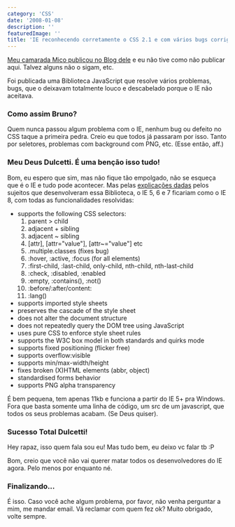 ```yaml
---
category: 'CSS'
date: '2008-01-08'
description: ''
featuredImage: ''
title: 'IE reconhecendo corretamente o CSS 2.1 e com vários bugs corrigidos'
---
```


[Meu camarada Mico publicou no Blog dele](http://www.elmicox.com/2008/contornar-varios-bugs-do-ie-numa-tacada-so/) e eu não tive como não publicar aqui. Talvez alguns não o sigam, etc.

Foi publicada uma Biblioteca JavaScript que resolve vários problemas, bugs, que o deixavam totalmente louco e descabelado porque o IE não aceitava.

### Como assim Bruno?

Quem nunca passou algum problema com o IE, nenhum bug ou defeito no CSS taque a primeira pedra. Creio eu que todos já passaram por isso. Tanto por seletores, problemas com background com PNG, etc. (Esse então, aff.)

### Meu Deus Dulcetti. É uma benção isso tudo!

Bom, eu espero que sim, mas não fique tão empolgado, não se esqueça que é o IE e tudo pode acontecer. Mas pelas [explicações dadas](http://dean.edwards.name/IE7/) pelos sujeitos que desenvolveram essa Biblioteca, o IE 5, 6 e 7 ficariam como o IE 8, com todas as funcionalidades resolvidas:

- supports the following CSS selectors:
  1. parent > child
  2. adjacent + sibling
  3. adjacent ~ sibling
  4. \[attr\], \[attr="value"\], \[attr~="value"\] etc
  5. .multiple.classes (fixes bug)
  6. :hover, :active, :focus (for all elements)
  7. :first-child, :last-child, only-child, nth-child, nth-last-child
  8. :check, :disabled, :enabled
  9. :empty, :contains(), :not()
  10. :before/:after/content:
  11. :lang()
- supports imported style sheets
- preserves the cascade of the style sheet
- does not alter the document structure
- does not repeatedly query the DOM tree using JavaScript
- uses pure CSS to enforce style sheet rules
- supports the W3C box model in both standards and quirks mode
- supports fixed positioning (flicker free)
- supports overflow:visible
- supports min/max-width/height
- fixes broken (X)HTML elements (abbr, object)
- standardised forms behavior
- supports PNG alpha transparency

É bem pequena, tem apenas 11kb e funciona a partir do IE 5+ pra Windows. Fora que basta somente uma linha de código, um src de um javascript, que todos os seus problemas acabam. (Se Deus quiser).

<!--\[if lt IE 8\]>
<script src="http://ie7-js.googlecode.com/svn/version/xx.x/IE8.js" type="text/javascript"></script>
<!\[endif\]-->

### Sucesso Total Dulcetti!

Hey rapaz, isso quem fala sou eu! Mas tudo bem, eu deixo vc falar tb :P

Bom, creio que você não vai querer matar todos os desenvolvedores do IE agora. Pelo menos por enquanto né.

### Finalizando...

É isso. Caso você ache algum problema, por favor, não venha perguntar a mim, me mandar email. Vá reclamar com quem fez ok? Muito obrigado, volte sempre.
